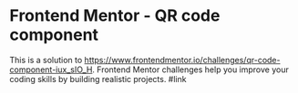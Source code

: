 # Frontend Mentor - QR code component
This is a solution to https://www.frontendmentor.io/challenges/qr-code-component-iux_sIO_H. Frontend Mentor challenges help you improve your coding skills by building realistic projects.
#link
